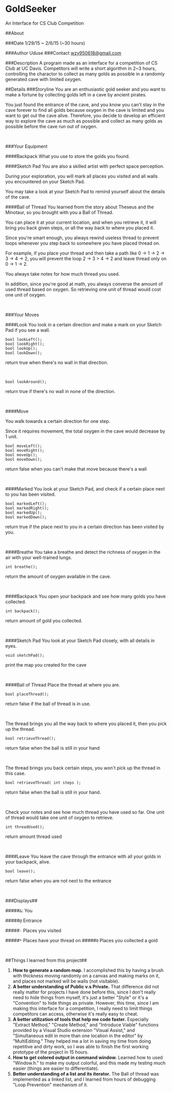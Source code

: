 # GoldSeeker
An Interface for CS Club Competition


##About

###Date 
1/29/15 ~ 2/6/15 (~30 hours)

###Author
Uduse
###Contact
wzy950618@gmail.com

###Description
A program made as an interface for a competition of CS Club at UC Davis.
Competitors will write a short algorithm in 2~3 hours, controlling the
charactor to collect as many golds as possible in a randomly generated
cave with limited oxygen.

##Details
###Storyline
You are an enthusiastic gold seeker and you want to make a fortune by collecting golds left in a cave by ancient pirates.

You just found the entrance of the cave, and you know you can't stay in the cave forever to find all golds because oxygen in the cave is limited and you want to get out the cave alive.
Therefore, you decide to develop an efficient way to explore the cave as much as possible and collect as many golds as possible before the cave run out of oxygen.

<br>

###Your Equipment

####Backpack
What you use to store the golds you found.

####Sketch Pad
You are also a skilled artist with perfect space perception.

During your exploration, you will mark all places you visited and all walls you encountered on your Sketch Pad.

You may take a look at your Sketch Pad to remind yourself about the details of the cave.


####Ball of Thread
You learned from the story about Theseus and the Minotaur, so you brought with you a Ball of Thread.

You can place it at your current location, and when you retrieve it, it will bring you back given steps, or all the way back to where you placed it.

Since you're smart enough, you always rewind useless thread to prevent loops whenever you step back to somewhere you have placed thread on.

For example, if you place your thread and then take a path like 0 -> 1 -> 2 -> 3 -> 4 -> 2, you will prevent the loop 2 -> 3 > 4 -> 2  and leave thread only on 0 -> 1 -> 2.

You always take notes for how much thread you used.

In addition, since you're good at math, you always converse the amount of used thread based on oxygen. So retrieving one unit of thread would cost one unit of oxygen.

<br>

###Your Moves

####Look
You look in a certain direction and make a mark on your Sketch Pad if you see a wall.
<br>

	bool lookLeft();
	bool lookRight();
	bool lookUp();
	bool lookDown();

return true when there's no wall in that direction.

<br>

	bool lookAround();

return true if there's no wall in none of the direction.

<br>

####Move
 
You walk towards a certain direction for one step. 

Since it requires movement, the total oxygen in the cave would decrease by 1 unit.
	
	bool moveLeft();
	bool moveRight();
	bool moveUp();
	bool moveDown();

return false when you can't make that move because there's a wall

<br>

####Marked
You look at your Sketch Pad, and check if a certain place next to you has been visited.

	bool markedLeft();
	bool markedRight();
	bool markedUp();
	bool markedDown();

return true if the place next to you in a certain direction has been visited by you.

<br>

####Breathe
You take a breathe and detect the richness of oxygen in the air with your well-trained lungs.

	int breathe();

return the amount of oxygen available in the cave.

<br>

####Backpack
You open your backpack and see how many golds you have collected. 

	int backpack();

return amount of gold you collected.

<br>

####Sketch Pad
You look at your Sketch Pad closely, with all details in eyes.

	void sketchPad();

print the map you created for the cave

<br>

####Ball of Thread
Place the thread at where you are.
	
	bool placeThread();

return false if the ball of thread is in use.

<br>


The thread brings you all the way back to where you placed it, then you pick up the thread. 

	bool retrieveThread();

return false when the ball is still in your hand

<br>

The thread brings you back certain steps, you won't pick up the thread in this case.

	bool retrieveThread( int steps );

return false when the ball is still in your hand.
	
<br>

Check your notes and see how much thread you have used so far. One unit of thread would take one unit of oxygen to retrieve.

	int threadUsed();

return amount thread used

<br>

####Leave
You leave the cave through the entrance with all your golds in your backpack, alive.
	
	bool leave();

return false when you are not next to the entrance

<br>

###Displays##

#####`&`: You

#####`@` Entrance

#####`·` Places you visited

#####`*` Places have your thread on
#####`0` Places you collected a gold

<br>


##Things I learned from this project##
1. **How to generate a random map.** I accomplished this by having a brush with thickness moving randomly on a canvas and making marks on it, and places not marked will be walls (not visitable).
2. **A better understanding of Public v.s Private.** That difference did not really matter for projects I have done before this, since I don't really need to hide things from myself, it's just a better "Style" or it's a "Convention" to hide things as private. However, this time, since I am making this interface for a competition, I really need to limit things competitors can access, otherwise it's really easy to cheat.
3. **A better utilization of tools that help me code faster.** Especially "Extract Method," "Create Method," and "Introduce Viable" functions provided by a Visual Studio extension "Visual Assist," and "Simultaneous edit in more than one location in the editor" by "MultiEditing." They helped me a lot in saving my time from doing repetitive and dirty work, so I was able to finish the first working prototype of the project in 15 hours.
4. **How to get colored output in command window.** Learned how to used "Window.h." to make my output colorful, and this made my testing much easier (things are easier to differentiate).
5. **Better understanding of a list and its iterator.** The Ball of thread was implemented as a linked list, and I learned from hours of debugging "Loop Prevention" mechanism of it.
